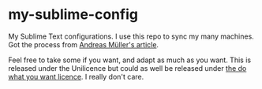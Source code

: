 # my-sublime-config
My Sublime Text configurations. I use this repo to sync my many machines.
Got the process from [Andreas Müller's article](https://devmount.medium.com/using-git-to-sync-sublime-text-settings-f70b8dc7a40d).

Feel free to take some if you want, and adapt as much as you want. This is released under the Unilicence but could as well be released under [the do what you want licence](https://en.wikipedia.org/wiki/WTFPL). I really don't care.
